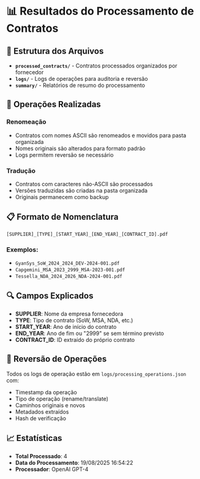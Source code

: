 # 📊 Resultados do Processamento de Contratos

## 📁 Estrutura dos Arquivos

- **`processed_contracts/`** - Contratos processados organizados por fornecedor
- **`logs/`** - Logs de operações para auditoria e reversão
- **`summary/`** - Relatórios de resumo do processamento

## 🔄 Operações Realizadas

### Renomeação
- Contratos com nomes ASCII são renomeados e movidos para pasta organizada
- Nomes originais são alterados para formato padrão
- Logs permitem reversão se necessário

### Tradução
- Contratos com caracteres não-ASCII são processados
- Versões traduzidas são criadas na pasta organizada
- Originais permanecem como backup

## 📋 Formato de Nomenclatura

```
[SUPPLIER]_[TYPE]_[START_YEAR]_[END_YEAR]_[CONTRACT_ID].pdf
```

### Exemplos:
- `GyanSys_SoW_2024_2024_DEV-2024-001.pdf`
- `Capgemini_MSA_2023_2999_MSA-2023-001.pdf`
- `Tessella_NDA_2024_2026_NDA-2024-001.pdf`

## 🔍 Campos Explicados

- **SUPPLIER**: Nome da empresa fornecedora
- **TYPE**: Tipo de contrato (SoW, MSA, NDA, etc.)
- **START_YEAR**: Ano de início do contrato
- **END_YEAR**: Ano de fim ou "2999" se sem término previsto
- **CONTRACT_ID**: ID extraído do próprio contrato

## 🔄 Reversão de Operações

Todos os logs de operação estão em `logs/processing_operations.json` com:
- Timestamp da operação
- Tipo de operação (rename/translate)
- Caminhos originais e novos
- Metadados extraídos
- Hash de verificação

## 📈 Estatísticas

- **Total Processado**: 4
- **Data do Processamento**: 19/08/2025 16:54:22
- **Processador**: OpenAI GPT-4
